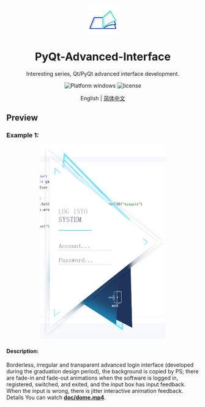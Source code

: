<div align=center>
  <img width="15%" src="logo.png">
</div>

<h1 align="center">
  PyQt-Advanced-Interface
</h1>
<p align="center">
  Interesting series, Qt/PyQt advanced interface development.
</p>

<p align="center">
  <img src="https://img.shields.io/badge/Platform-windows-blue?color=#4ec820" alt="Platform windows">
  <img src="https://img.shields.io/github/license/hailhydra21/PyQt-Advanced-Interface.svg" alt="license">
  <!---
  <img src="https://img.shields.io/github/downloads/hailhydra21/PyQt-Advanced-Interface/total.svg" alt="Download status">
  <img src="https://img.shields.io/github/downloads/hailhydra21/PyQt-Advanced-Interface/latest/total.svg" alt="latest status">
  --->
</p>

<p align="center">
  English | <a href="README_zh_CN.md">简体中文</a>
</p>

## Preview
### Example 1:
<div align=center>
  <img width="65%" src="doc/Snipaste_2023-07-31_17-19-32.png">
</div>

#### Description: 
Borderless, irregular and transparent advanced login interface (developed during the graduation design period), the background is copied by PS; there are fade-in and fade-out animations when the software is logged in, registered, switched, and exited, and the input box has input feedback. When the input is wrong, there is jitter interactive animation feedback. Details You can watch [**doc/dome.mp4**](https://github.com/hailhydra21/PyQt-Advanced-Interface/raw/master/doc/dome.mp4).

<!-- ## Reference
+ [**title**:text](url) 
-->
